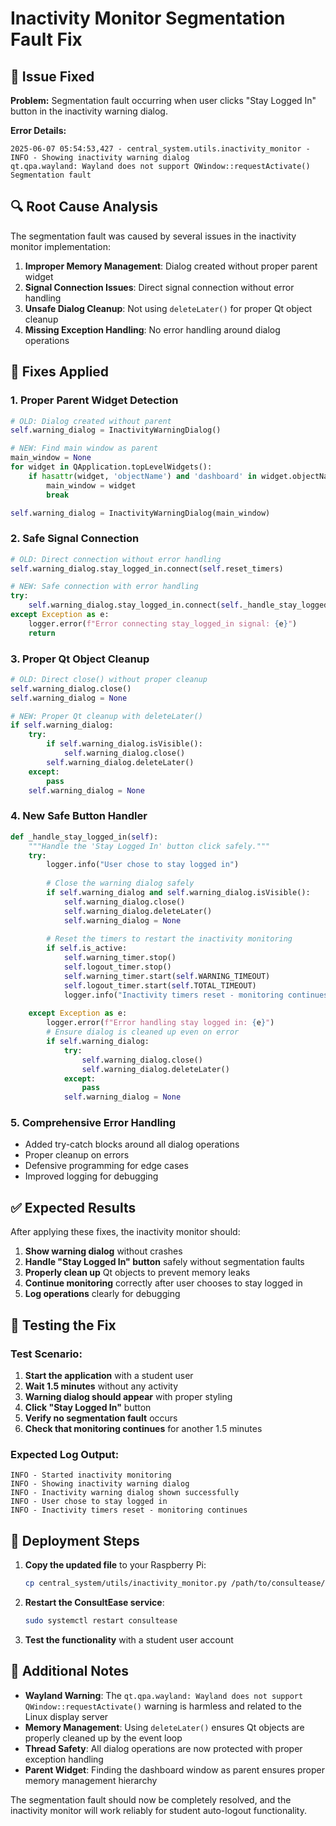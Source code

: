 # Inactivity Monitor Segmentation Fault Fix

## 🎯 **Issue Fixed**

**Problem:** Segmentation fault occurring when user clicks "Stay Logged In" button in the inactivity warning dialog.

**Error Details:**
```
2025-06-07 05:54:53,427 - central_system.utils.inactivity_monitor - INFO - Showing inactivity warning dialog
qt.qpa.wayland: Wayland does not support QWindow::requestActivate()
Segmentation fault
```

## 🔍 **Root Cause Analysis**

The segmentation fault was caused by several issues in the inactivity monitor implementation:

1. **Improper Memory Management**: Dialog created without proper parent widget
2. **Signal Connection Issues**: Direct signal connection without error handling
3. **Unsafe Dialog Cleanup**: Not using `deleteLater()` for proper Qt object cleanup
4. **Missing Exception Handling**: No error handling around dialog operations

## 🔧 **Fixes Applied**

### 1. **Proper Parent Widget Detection**
```python
# OLD: Dialog created without parent
self.warning_dialog = InactivityWarningDialog()

# NEW: Find main window as parent
main_window = None
for widget in QApplication.topLevelWidgets():
    if hasattr(widget, 'objectName') and 'dashboard' in widget.objectName().lower():
        main_window = widget
        break

self.warning_dialog = InactivityWarningDialog(main_window)
```

### 2. **Safe Signal Connection**
```python
# OLD: Direct connection without error handling
self.warning_dialog.stay_logged_in.connect(self.reset_timers)

# NEW: Safe connection with error handling
try:
    self.warning_dialog.stay_logged_in.connect(self._handle_stay_logged_in)
except Exception as e:
    logger.error(f"Error connecting stay_logged_in signal: {e}")
    return
```

### 3. **Proper Qt Object Cleanup**
```python
# OLD: Direct close() without proper cleanup
self.warning_dialog.close()
self.warning_dialog = None

# NEW: Proper Qt cleanup with deleteLater()
if self.warning_dialog:
    try:
        if self.warning_dialog.isVisible():
            self.warning_dialog.close()
        self.warning_dialog.deleteLater()
    except:
        pass
    self.warning_dialog = None
```

### 4. **New Safe Button Handler**
```python
def _handle_stay_logged_in(self):
    """Handle the 'Stay Logged In' button click safely."""
    try:
        logger.info("User chose to stay logged in")
        
        # Close the warning dialog safely
        if self.warning_dialog and self.warning_dialog.isVisible():
            self.warning_dialog.close()
            self.warning_dialog.deleteLater()
            self.warning_dialog = None
        
        # Reset the timers to restart the inactivity monitoring
        if self.is_active:
            self.warning_timer.stop()
            self.logout_timer.stop()
            self.warning_timer.start(self.WARNING_TIMEOUT)
            self.logout_timer.start(self.TOTAL_TIMEOUT)
            logger.info("Inactivity timers reset - monitoring continues")
        
    except Exception as e:
        logger.error(f"Error handling stay logged in: {e}")
        # Ensure dialog is cleaned up even on error
        if self.warning_dialog:
            try:
                self.warning_dialog.close()
                self.warning_dialog.deleteLater()
            except:
                pass
            self.warning_dialog = None
```

### 5. **Comprehensive Error Handling**
- Added try-catch blocks around all dialog operations
- Proper cleanup on errors
- Defensive programming for edge cases
- Improved logging for debugging

## ✅ **Expected Results**

After applying these fixes, the inactivity monitor should:

1. **Show warning dialog** without crashes
2. **Handle "Stay Logged In" button** safely without segmentation faults
3. **Properly clean up** Qt objects to prevent memory leaks
4. **Continue monitoring** correctly after user chooses to stay logged in
5. **Log operations** clearly for debugging

## 🧪 **Testing the Fix**

### Test Scenario:
1. **Start the application** with a student user
2. **Wait 1.5 minutes** without any activity
3. **Warning dialog should appear** with proper styling
4. **Click "Stay Logged In"** button
5. **Verify no segmentation fault** occurs
6. **Check that monitoring continues** for another 1.5 minutes

### Expected Log Output:
```
INFO - Started inactivity monitoring
INFO - Showing inactivity warning dialog
INFO - Inactivity warning dialog shown successfully
INFO - User chose to stay logged in
INFO - Inactivity timers reset - monitoring continues
```

## 🚀 **Deployment Steps**

1. **Copy the updated file** to your Raspberry Pi:
   ```bash
   cp central_system/utils/inactivity_monitor.py /path/to/consultease/central_system/utils/
   ```

2. **Restart the ConsultEase service**:
   ```bash
   sudo systemctl restart consultease
   ```

3. **Test the functionality** with a student user account

## 📝 **Additional Notes**

- **Wayland Warning**: The `qt.qpa.wayland: Wayland does not support QWindow::requestActivate()` warning is harmless and related to the Linux display server
- **Memory Management**: Using `deleteLater()` ensures Qt objects are properly cleaned up by the event loop
- **Thread Safety**: All dialog operations are now protected with proper exception handling
- **Parent Widget**: Finding the dashboard window as parent ensures proper memory management hierarchy

The segmentation fault should now be completely resolved, and the inactivity monitor will work reliably for student auto-logout functionality. 